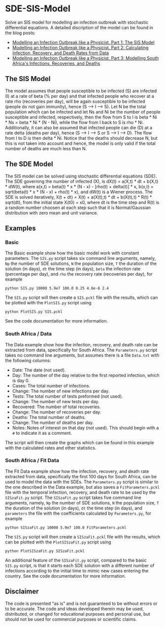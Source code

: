 # SDE-SIS-Model

Solve an SIS model for modelling an infection outbreak with stochastic differential equations. A detailed discription of the model can be found in the blog posts:
- [Modelling an Infection Outbreak like a Physicist. Part 1: The SIS Model](https://ufarasuntalk.home.blog/2020/05/10/modelling-an-infection-outbreak-like-a-physicist-part-1-the-sis-model/)
- [Modelling an Infection Outbreak like a Physicist. Part 2: Calculating Infection, Recovery, and Death Rates from Data](https://ufarasuntalk.home.blog/2020/05/18/modelling-an-infection-outbreak-like-a-physicist-part-2-calculating-infection-recovery-and-death-rates-from-data/)
- [Modelling an Infection Outbreak like a Physicist. Part 3: Modelling South Africa's Infections, Recoveries, and Deaths](https://ufarasuntalk.home.blog/2021/04/03/modelling-an-infection-outbreak-like-a-physicist-part-3-modelling-south-africas-infections-recoveries-and-deaths/)


## The SIS Model

The model assumes that people susceptible to be infected (S) are infected (I) at a rate of beta (% per day) and that infected people who recover at a rate rho (recoveries per day), will be again susceptible to be infected (people do not gain immunity), hence (S --> I --> S). Let N be the total population which can be infected and let Ns and Ni be the number of people susceptible and infected, respectively, then the flow from S to I is beta * Ni * Ns = beta * Ni * (N - Ni), while the flow from I back to S is rho * Ni. Additionally, it can also be assumed that infected people can die (D) at a rate delta (deaths per day), hence (S --> I --> S or S --> I --> D). The flow from I to D is then delta * Ni. Notice that the deaths should decrease N, but this is not taken into account and hence, the model is only valid if the total number of deaths are much less than N.

## The SDE Model

The SIS model can be solved using stochastic differential equations (SDE). The SDE governing the number of infected (X), is dX(t) = a(X,t) * dt + b(X,t) * dW(t), where a(x,t) = beta(t) * x * (N - x) - [rho(t) + delta(t)] * x, b(x,t) = sqrt(beta(t) * x * (N - x) + rho(t) * x), and dW(t) is a Wiener process. The SDE is solved iteratively, X(t + dt) = X(t) + a(X(t),t) * dt + b(X(t),t) * R(t) * sqrt(dt), from the initial state X(t0) = x0, where dt is the time step and R(t) is a random number choosen at each step such that it is Normal/Gaussian distribution with zero mean and unit variance.

## Examples

### Basic

The Basic example show how the basic model work with constant parameters. The `SIS.py` script takes six command line arguments, namely, `Np` the number of SDE solutions, `N` the population size, `T` the duration of the solution (in days), `dt` the time step (in days), `beta` the infection rate (percentage per day), and `rho` the recovery rate (recoveries per day), for example
```
python SIS.py 10000 5.9e7 100.0 0.25 4.6e-8 2.4
```
The `SIS.py` script will then create a `SIS.pckl` file with the results, which can be plotted with the `PlotSIS.py` script using
```
python PlotSIS.py SIS.pckl
```
See the code documentation for more information.

### South Africa / Data

The Data example show how the infection, recovery, and death rate can be extracted from data, specifically for South Africa. The `Parameters.py` script takes no command line arguments, but assumes there is a file `Data.txt` with the following columns:
- Date:       The date (not used).
- Day:        The number of the day relative to the first reported infection, which is day 0.
- Cases:      The total number of infections.
- Change:     The number of new infections per day.
- Tests:      The total number of tests preformed (not used).
- Change:     The number of new tests per day.
- Recovered:  The number of total recoveries.
- Change:     The number of recoveries per day.
- Deaths:     The total number of deaths.
- Change:     The number of deaths per day.
- Notes:      Notes of interest on that day (not used). This should begin with a `#` to indicate it as a comment.

The script will then create the graphs which can be found in this example with the calculated rates and other statistics.

### South Africa / Fit Data

The Fit Data example show how the infection, recovery, and death rate extracted from data, specifically the first 100 days for South Africa, can be used to model the data with the SDEs. The `Parameters.py` script is similar to the one described in the Data example, but also saves a `FitParameters.pckl` file with the temporal infection, recovery, and death rate to be used by the `SISzaFit.py` script. The `SISzaFit.py` script takes five command line arguments, namely, `Np` the number of SDE solutions, `N` the population size, `T` the duration of the solution (in days), `dt` the time step (in days), and `parameters` the file with the coefficients calculated by `Parameters.py`, for example
```
python SISzaFit.py 10000 5.9e7 100.0 FitParameters.pckl
```
The `SIS.py` script will then create a `SISzaFit.pckl` file with the results, which can be plotted with the `PlotSISzaFit.py` script using
```
python PlotSISzaFit.py SISzaFit.pckl
```
An additional feature of the `SISzaFit.py` script, compared to the basic `SIS.py` script, is that it starts each SDE solution with a different number of infections according to the initial time to mimic new cases entering the country. See the code documentation for more information.

## Disclaimer

The code is presented "as is" and is not guaranteed to be without errors or to be accurate. The code and ideas developed therein may be used, distributed, or changed for educational purposes and personal use, but should not be used for commercial purposes or scientific claims.
